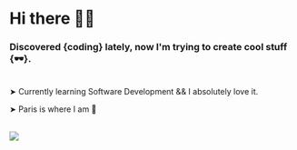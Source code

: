 # Hi there 🖖🏼

### Discovered {coding} lately, now I'm trying to create cool stuff {🕶}. 
<br />
➤ Currently learning Software Development && I absolutely love it.   

➤ Paris is where I am 📍
<br />
<br />

![](https://media.giphy.com/media/QWkuGmMgphvmE/giphy.gif)


